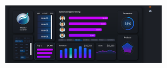 ![dashboard](https://github.com/NavneetTiwari07/My-Portfolio/blob/main/img/Meeting%20Planner%20Dashboard/Screenshot%202025-08-14%20204027.png)
